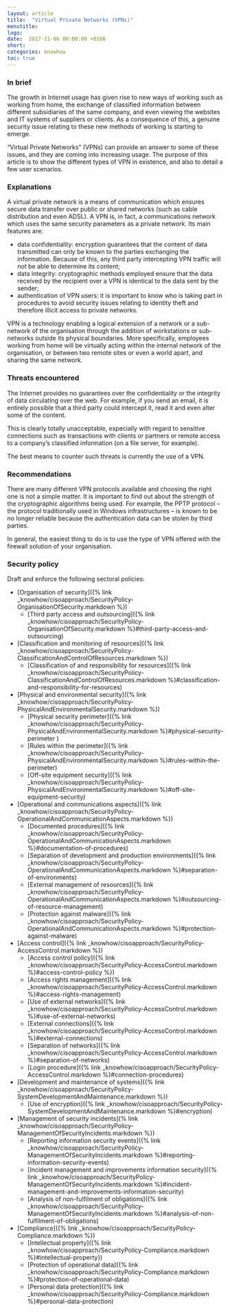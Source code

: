 ```yaml
---
layout: article
title:  "Virtual Private Networks (VPNs)"
menutitle:
logo:
date:  2017-11-06 00:00:00 +0100
short:
categories: knowhow
toc: true
---
```


<h3 class="titre-page" id="in-brief">In brief</h3>
The growth in Internet usage has given rise to new ways of working such as working from home, the exchange of classified information between different subsidiaries of the same company, and even viewing the websites and IT systems of suppliers or clients. As a consequence of this, a genuine security issue relating to these new methods of working is starting to emerge. 

“Virtual Private Networks” (VPNs) can provide an answer to some of these issues, and they are coming into increasing usage. The purpose of this article is to show the different types of VPN in existence, and also to detail a few user scenarios.
 
<h3 class="titre-page" id="explanations">Explanations</h3>
A virtual private network is a means of communication which ensures secure data transfer over public or shared networks (such as cable distribution and even ADSL). A VPN is, in fact, a communications network which uses the same security parameters as a private network. Its main features are:

* data confidentiality: encryption guarantees that the content of data transmitted can only be known to the parties exchanging the information. Because of this, any third party intercepting VPN traffic will not be able to determine its content;
* data integrity: cryptographic methods employed ensure that the data received by the recipient over a VPN is identical to the data sent by the sender;
* authentication of VPN users: it is important to know who is taking part in procedures to avoid security issues relating to identity theft and therefore illicit access to private networks.

VPN is a technology enabling a logical extension of a network or a sub-network of the organisation through the addition of workstations or sub-networks outside its physical boundaries. More specifically, employees working from home will be virtually acting within the internal network of the organisation, or between two remote sites or even a world apart, and sharing the same network.

<h3 class="titre-page" id="threats-encountered">Threats encountered</h3>
The Internet provides no guarantees over the confidentiality or the integrity of data circulating over the web. For example, if you send an email, it is entirely possible that a third party could intercept it, read it and even alter some of the content.

This is clearly totally unacceptable, especially with regard to sensitive connections such as transactions with clients or partners or remote access to a company’s classified information (on a file server, for example).

The best means to counter such threats is currently the use of a VPN.

<h3 class="titre-page" id="recommendations">Recommendations</h3>
There are many different VPN protocols available and choosing the right one is not a simple matter. It is important to find out about the strength of the cryptographic algorithms being used. For example, the PPTP protocol – the protocol traditionally used in Windows infrastructures – is known to be no longer reliable because the authentication data can be stolen by third parties.

In general, the easiest thing to do is to use the type of VPN offered with the firewall solution of your organisation.

<h3 class="titre-page" id="security-policy">Security policy</h3>
Draft and enforce the following sectoral policies:

* [Organisation of security]({% link _knowhow/cisoapproach/SecurityPolicy-OrganisationOfSecurity.markdown %})
  * [Third party access and outsourcing]({% link _knowhow/cisoapproach/SecurityPolicy-OrganisationOfSecurity.markdown %}\#third-party-access-and-outsourcing)
* [Classification and monitoring of resources]({% link _knowhow/cisoapproach/SecurityPolicy-ClassificationAndControlOfResources.markdown %})
  * [Classification of and responsibility for resources]({% link _knowhow/cisoapproach/SecurityPolicy-ClassificationAndControlOfResources.markdown %}\#classification-and-responsibility-for-resources)
* [Physical and environmental security]({% link _knowhow/cisoapproach/SecurityPolicy-PhysicalAndEnvironmentalSecurity.markdown %})
  * [Physical security perimeter]({% link _knowhow/cisoapproach/SecurityPolicy-PhysicalAndEnvironmentalSecurity.markdown %}\#physical-security-perimeter )
  * [Rules within the perimeter]({% link _knowhow/cisoapproach/SecurityPolicy-PhysicalAndEnvironmentalSecurity.markdown %}\#rules-within-the-perimeter)
  * [Off-site equipment security]({% link _knowhow/cisoapproach/SecurityPolicy-PhysicalAndEnvironmentalSecurity.markdown %}\#off-site-equipment-security)
* [Operational and communications aspects]({% link _knowhow/cisoapproach/SecurityPolicy-OperationalAndCommunicationAspects.markdown %})
  * [Documented procedures]({% link _knowhow/cisoapproach/SecurityPolicy-OperationalAndCommunicationAspects.markdown %}\#documentation-of-procedures)
  * [Separation of development and production environments]({% link _knowhow/cisoapproach/SecurityPolicy-OperationalAndCommunicationAspects.markdown %}\#separation-of-environments)
  * [External management of resources]({% link _knowhow/cisoapproach/SecurityPolicy-OperationalAndCommunicationAspects.markdown %}\#outsourcing-of-resource-management)
  * [Protection against malware]({% link _knowhow/cisoapproach/SecurityPolicy-OperationalAndCommunicationAspects.markdown %}\#protection-against-malware)
* [Access control]({% link _knowhow/cisoapproach/SecurityPolicy-AccessControl.markdown %})
  * [Access control policy]({% link _knowhow/cisoapproach/SecurityPolicy-AccessControl.markdown %}\#access-control-policy %})
  * [Access rights management]({% link _knowhow/cisoapproach/SecurityPolicy-AccessControl.markdown %}\#access-rights-management)
  * [Use of external networks]({% link _knowhow/cisoapproach/SecurityPolicy-AccessControl.markdown %}\#use-of-external-networks)
  * [External connections]({% link _knowhow/cisoapproach/SecurityPolicy-AccessControl.markdown %}\#external-connections)
  * [Separation of networks]({% link _knowhow/cisoapproach/SecurityPolicy-AccessControl.markdown %}\#separation-of-networks)
  * [Login procedure]({% link _knowhow/cisoapproach/SecurityPolicy-AccessControl.markdown %}\#connection-procedures)
* [Development and maintenance of systems]({% link _knowhow/cisoapproach/SecurityPolicy-SystemDevelopmentAndMaintenance.markdown %})
  * [Use of encryption]({% link _knowhow/cisoapproach/SecurityPolicy-SystemDevelopmentAndMaintenance.markdown %}\#encryption)
* [Management of security incidents](% link _knowhow/cisoapproach/SecurityPolicy-ManagementOfSecurityIncidents.markdown %})
  * [Reporting information security events]({% link _knowhow/cisoapproach/SecurityPolicy-ManagementOfSecurityIncidents.markdown %}\#reporting-information-security-events)
  * [Incident management and improvements information security]({% link _knowhow/cisoapproach/SecurityPolicy-ManagementOfSecurityIncidents.markdown %}\#incident-management-and-improvements-information-security)
  * [Analysis of non-fulfilment of obligations]({% link _knowhow/cisoapproach/SecurityPolicy-ManagementOfSecurityIncidents.markdown %}\#analysis-of-non-fulfilment-of-obligations)
* [Compliance]({% link _knowhow/cisoapproach/SecurityPolicy-Compliance.markdown %})
  * [Intellectual property]({% link _knowhow/cisoapproach/SecurityPolicy-Compliance.markdown %}\#intellectual-property})
  * [Protection of operational data]({% link _knowhow/cisoapproach/SecurityPolicy-Compliance.markdown %}\#protection-of-operational-data)
  * [Personal data protection]({% link _knowhow/cisoapproach/SecurityPolicy-Compliance.markdown %}\#personal-data-protection)
